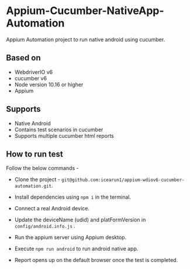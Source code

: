 # Appium-Cucumber-NativeApp-Automation

Appium Automation project to run native android using cucumber.

## Based on

- WebdriverIO v6
- cucumber v6
- Node version 10.16 or higher
- Appium

## Supports

- Native Android
- Contains test scenarios in cucumber
- Supports multiple cucumber html reports

## How to run test

Follow the below commands -

- Clone the project - `git@github.com:icearun1/appium-wdiov6-cucumber-automation.git`.

- Install dependencies using `npm i` in the terminal.

- Connect a real Android device.

- Update the deviceName (udid) and platFormVersion in `config/android.info.js` .

- Run the appium server using Appium desktop.

- Execute `npm run android` to run android native app.

- Report opens up on the default browser once the test is completed.